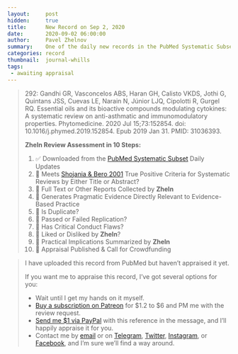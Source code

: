 ```yaml
---
layout:     post
hidden:     true
title:      New Record on Sep 2, 2020
date:       2020-09-02 06:00:00
author:     Pavel Zhelnov
summary:    One of the daily new records in the PubMed Systematic Subset indexed on Sep 2, 2020.
categories: record
thumbnail:  journal-whills
tags:
 - awaiting appraisal
---
```


> 292: Gandhi GR, Vasconcelos ABS, Haran GH, Calisto VKDS, Jothi G, Quintans JSS, Cuevas LE, Narain N, Júnior LJQ, Cipolotti R, Gurgel RQ. Essential oils and its bioactive compounds modulating cytokines: A systematic review on anti-asthmatic and immunomodulatory properties. Phytomedicine. 2020 Jul 15;73:152854. doi: 10.1016/j.phymed.2019.152854. Epub 2019 Jan 31. PMID: 31036393.
>
> **Zheln Review Assessment in 10 Steps:**
>
> 1. ✅ Downloaded from the [PubMed Systematic Subset](https://p1m.org/ssb) Daily Updates
> 2. 🔄 Meets [Shojania & Bero 2001](https://www.researchgate.net/publication/11820967_Taking_Advantage_of_the_Explosion_of_Systematic_Reviews_An_Efficient_MEDLINE_Search_Strategy) True Positive Criteria for Systematic Reviews by Either Title or Abstract?
> 3. 🔄 Full Text or Other Reports Collected by **Zheln**
> 4. 🔄 Generates Pragmatic Evidence Directly Relevant to Evidence-Based Practice
> 5. 🔄 Is Duplicate?
> 6. 🔄 Passed or Failed Replication?
> 7. 🔄 Has Critical Conduct Flaws?
> 8. 🔄 Liked or Disliked by **Zheln**?
> 9. 🔄 Practical Implications Summarized by **Zheln**
> 10. 🔄 Appraisal Published & Call for Crowdfunding

> I have uploaded this record from PubMed but haven’t appraised it yet.
>
> If you want me to appraise this record, I’ve got several options for you:
> * Wait until I get my hands on it myself.
> * [Buy a subscription on Patreon](https://patreon.com/zheln) for $1.2 to $6 and PM me with the review request.
> * [Send me $1 via PayPal](https://paypal.me/pjelnov) with this reference in the message, and I’ll happily appraise it for you.
> * Contact me by [email](mailto:pavel@zheln.com) or on [Telegram](https://t.me/drzhelnov), [Twitter](https://twitter.com/drzhelnov), [Instagram](https://instagram.com/igzheln), or [Facebook](https://facebook.com/drzhelnov), and I’m sure we’ll find a way around.
